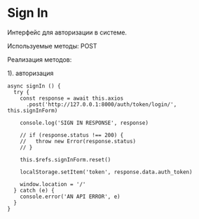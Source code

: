 # Sign In

Интерфейс для авторизации в системе.

Используемые методы: POST

Реализация методов:

1). авторизация
```
async signIn () {
  try {
    const response = await this.axios
      .post('http://127.0.0.1:8000/auth/token/login/', this.signInForm)

    console.log('SIGN IN RESPONSE', response)

    // if (response.status !== 200) {
    //   throw new Error(response.status)
    // }

    this.$refs.signInForm.reset()

    localStorage.setItem('token', response.data.auth_token)
    
    window.location = '/'
  } catch (e) {
    console.error('AN API ERROR', e)
  }
}
```